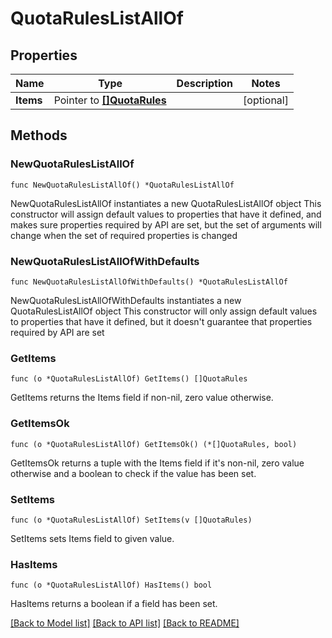 # QuotaRulesListAllOf

## Properties

Name | Type | Description | Notes
------------ | ------------- | ------------- | -------------
**Items** | Pointer to [**[]QuotaRules**](QuotaRules.md) |  | [optional] 

## Methods

### NewQuotaRulesListAllOf

`func NewQuotaRulesListAllOf() *QuotaRulesListAllOf`

NewQuotaRulesListAllOf instantiates a new QuotaRulesListAllOf object
This constructor will assign default values to properties that have it defined,
and makes sure properties required by API are set, but the set of arguments
will change when the set of required properties is changed

### NewQuotaRulesListAllOfWithDefaults

`func NewQuotaRulesListAllOfWithDefaults() *QuotaRulesListAllOf`

NewQuotaRulesListAllOfWithDefaults instantiates a new QuotaRulesListAllOf object
This constructor will only assign default values to properties that have it defined,
but it doesn't guarantee that properties required by API are set

### GetItems

`func (o *QuotaRulesListAllOf) GetItems() []QuotaRules`

GetItems returns the Items field if non-nil, zero value otherwise.

### GetItemsOk

`func (o *QuotaRulesListAllOf) GetItemsOk() (*[]QuotaRules, bool)`

GetItemsOk returns a tuple with the Items field if it's non-nil, zero value otherwise
and a boolean to check if the value has been set.

### SetItems

`func (o *QuotaRulesListAllOf) SetItems(v []QuotaRules)`

SetItems sets Items field to given value.

### HasItems

`func (o *QuotaRulesListAllOf) HasItems() bool`

HasItems returns a boolean if a field has been set.


[[Back to Model list]](../README.md#documentation-for-models) [[Back to API list]](../README.md#documentation-for-api-endpoints) [[Back to README]](../README.md)


